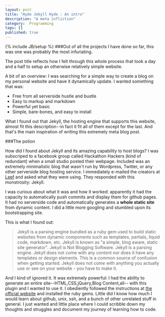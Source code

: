 ```yaml
---
layout: post
title: "Hyde Jekyll Hyde : An intro"
description: "A meta infliction"
category:  Programming
tags: []
published: true
---
```


{% include JB/setup %}
###Out of all the projects I have done so far, this was one was probably the most infuriating.

The post title reflects how I felt through this whole process that took a day and a half to setup an otherwise relatively simple website.

A bit of an overview: I was searching for a simple way to create a blog on my personal website and have it dynamically update. I wanted something that was:
- Free from all serverside hustle and bustle
- Easy to markup and markdown 
- Powerful yet basic
- Simple, bare-bones, and easy to install

What I found out that Jekyll, the hosting engine that supports this website, almost fit this description--in fact it fit all of them except for the last. And that's the main inspiration of writing this extremely meta blog post. 

###The potion

How did I found about Jekyll and its amazing capability to host blogs? I was subscriped to a facebook group called Hackathon Hackers (kind of redundant) when a small studio posted their webpage. Included was an extremely minimalistic blog that wasn't run by Wordpress, Twitter, or any other serverside blog hosting service. I immediately e-mailed the creators at [Leef](http://www.leef.io) and asked what they were using. They responded with this monstrosity: Jekyll.

I was curious about what it was and how it worked: apparently it had the capacity to automatically push commits and display them for github pages. It had no serverside code and automatically generates a **whole static site** from dynamic content. I did a little more googling and stumbled upon its bootstrapping site.
 
This is what I found out:
> Jekyll is a parsing engine bundled as a ruby gem used to build static websites from dynamic components such as templates, partials, liquid code, markdown, etc. Jekyll is known as "a simple, blog aware, static site generator".
>Jekyll is Not Blogging Software.
Jekyll is a parsing engine.
>Jekyll does not come with any content nor does it have any templates or design elements. This is a common source of confusion when getting started. Jekyll does not come with anything you actually use or see on your website - you have to make it.

And I kind of ignored it. It was extremely powerful: I had the ability to generate an entire site--HTML,CSS,jQuery,Blog Content,all-- with this plugin and I wanted to use it. I obediently followed the instructions at [the official website](http://jekyllrb.com/docs/installation/) and installed the ruby gems. Little did I know how much I would learn about github, unix, ssh, and a bunch of other unrelated stuff in general. I just wanted and little place where I could scribble down my thoughts and struggles and document my journey of learning how to code. 






 






